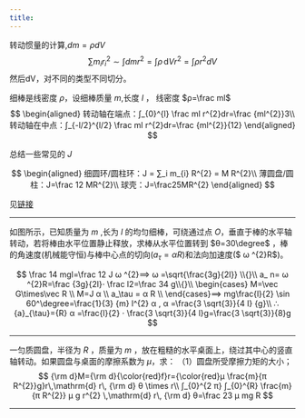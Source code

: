 ```yaml
---
title:
---
```


转动惯量的计算,$dm=ρ dV$
$$
∑ m_{i}r_{i}^{2}\sim ∫ dmr^{2}=∫ρ\,\mathrm{d}Vr^{2}=∫ ρ r^{2}dV
$$
然后dV，对不同的类型不同切分。

细棒是线密度 $ρ$，设细棒质量 $m$,长度 $l$ ， 线密度 $ρ=\frac ml$
$$
\begin{aligned}
转动轴在端点：∫_{0}^{l} \frac ml r^{2}dr=\frac {ml^{2}}3\\
转动轴在中点：∫_{-l/2}^{l/2} \frac ml r^{2}dr=\frac {ml^{2}}{12}
\end{aligned}
$$

总结一些常见的 $J$

$$
\begin{aligned}
 细圆环/圆柱环：J = ∑_i m_{i} R^{2} = M R^{2}\\
薄圆盘/圆柱：J=\frac 12 MR^{2}\\
球壳：J=\frac25MR^{2}
\end{aligned}
$$

见[链接](http://littleshi.cn/online/ExMI.html)

---

如图所示，已知质量为 $m$ ,长为 $l$ 的均匀细棒，可绕通过点 $O$，垂直于棒的水平轴转动，若将棒由水平位置静止释放，求棒从水平位置转到 $θ=30\degree$ ，棒的角速度(机械能守恒)与棒中心点的切向($a_\tau= α R$)和法向加速度($ ω ^{2}R$)。

$$
\frac 14 mgl=\frac 12 J ω ^{2}⟹ ω =\sqrt{\frac{3g}{2l}}
\\{}\\
a_ n= ω ^{2}R=\frac {3g}{2l}⋅ \frac l2=\frac 34 g\\{}\\
\begin{cases}
 M=\vec G\times\vec R \\
 M=J α \\
 a_\tau = α R \\
\end{cases}⟹
mg\frac{l}{2} \sin 60^\degree=\frac{1}{3} {m} l^{2} α ,
 α =\frac{3 \sqrt{3}}{4 l} {g}\\
∴ {a}_{\tau}={R} α =\frac{l}{2} ⋅ \frac{3 \sqrt{3}}{4 l}g=\frac{3 \sqrt{3}}{8}g
$$

---

一匀质圆盘，半径为 $R$ ，质量为 $m$ ，放在粗糙的水平桌面上，绕过其中心的竖直轴转动。如果圆盘与桌面的摩擦系数为 $μ$，求：
（1）圆盘所受摩擦力矩的大小；
$$
{\rm d}M={\rm d}{\color{red}f}r={\color{red}μ \frac{m}{π R^{2}}g}r\,\mathrm{d} r\, {\rm d} θ \times r\\
∫_{0}^{2 π} ∫_{0}^{R} \frac{m}{π R^{2}} μ g r^{2} \,\mathrm{d} r\, {\rm d} θ=\frac 23 μ mg R
$$

---
